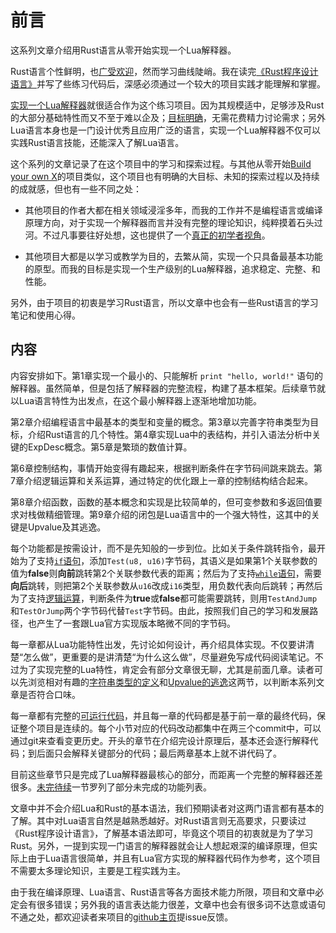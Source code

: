 # 前言

这系列文章介绍用Rust语言从零开始实现一个Lua解释器。

Rust语言个性鲜明，也[广受欢迎](https://survey.stackoverflow.co/2022/?utm_source=so-owned&utm_medium=announcement-banner&utm_campaign=dev-survey-2022&utm_content=results#section-most-loved-dreaded-and-wanted-programming-scripting-and-markup-languages)，然而学习曲线陡峭。我在读完[《Rust程序设计语言》](https://kaisery.github.io/trpl-zh-cn/)并写了些练习代码后，深感必须通过一个较大的项目实践才能理解和掌握。

[实现一个Lua解释器](http://lua-users.org/wiki/LuaImplementations)就很适合作为这个练习项目。因为其规模适中，足够涉及Rust的大部分基础特性而又不至于难以企及；[目标明确](https://www.lua.org/manual/5.4/)，无需花费精力讨论需求；另外Lua语言本身也是一门设计优秀且应用广泛的语言，实现一个Lua解释器不仅可以实践Rust语言技能，还能深入了解Lua语言。

这个系列的文章记录了在这个项目中的学习和探索过程。与其他从零开始[Build your own X](https://build-your-own-x.vercel.app/)的项目类似，这个项目也有明确的大目标、未知的探索过程以及持续的成就感，但也有一些不同之处：

- 其他项目的作者大都在相关领域浸淫多年，而我的工作并不是编程语言或编译原理方向，对于实现一个解释器而言并没有完整的理论知识，纯粹摸着石头过河。不过凡事要往好处想，这也提供了一个[真正的初学者视角](https://zh.wikipedia.org/wiki/%E7%9F%A5%E8%AD%98%E7%9A%84%E8%A9%9B%E5%92%92)。

- 其他项目大都是以学习或教学为目的，去繁从简，实现一个只具备最基本功能的原型。而我的目标是实现一个生产级别的Lua解释器，追求稳定、完整、和性能。

另外，由于项目的初衷是学习Rust语言，所以文章中也会有一些Rust语言的学习笔记和使用心得。

## 内容

内容安排如下。第1章实现一个最小的、只能解析 `print "hello, world!"` 语句的解释器。虽然简单，但是包括了解释器的完整流程，构建了基本框架。后续章节就以Lua语言特性为出发点，在这个最小解释器上逐渐地增加功能。

第2章介绍编程语言中最基本的类型和变量的概念。第3章以完善字符串类型为目标，介绍Rust语言的几个特性。第4章实现Lua中的表结构，并引入语法分析中关键的ExpDesc概念。第5章是繁琐的数值计算。

第6章控制结构，事情开始变得有趣起来，根据判断条件在字节码间跳来跳去。第7章介绍逻辑运算和关系运算，通过特定的优化跟上一章的控制结构结合起来。

第8章介绍函数，函数的基本概念和实现是比较简单的，但可变参数和多返回值要求对栈做精细管理。第9章介绍的闭包是Lua语言中的一个强大特性，这其中的关键是Upvalue及其逃逸。

每个功能都是按需设计，而不是先知般的一步到位。比如关于条件跳转指令，最开始为了支持[`if`语句](./ch06-01.if.md)，添加`Test(u8, u16)`字节码，其语义是如果第1个关联参数的值为**false**则**向前**跳转第2个关联参数代表的距离；然后为了支持[`while`语句](./ch06-03.while_break.md)，需要**向后**跳转，则把第2个关联参数从`u16`改成`i16`类型，用负数代表向后跳转；再然后为了支持[逻辑运算](./ch07-01.logical_in_condition.md)，判断条件为**true**或**false**都可能需要跳转，则用`TestAndJump`和`TestOrJump`两个字节码代替`Test`字节码。由此，按照我们自己的学习和发展路径，也产生了一套跟Lua官方实现版本略微不同的字节码。

每一章都从Lua功能特性出发，先讨论如何设计，再介绍具体实现。不仅要讲清楚“怎么做”，更重要的是讲清楚“为什么这么做”，尽量避免写成代码阅读笔记。不过为了实现完整的Lua特性，肯定会有部分文章很无聊，尤其是前面几章。读者可以先浏览相对有趣的[字符串类型的定义](./ch03-01.string_type.md)和[Upvalue的逃逸](./ch09-02.escape_and_closure.md)这两节，以判断本系列文章是否符合口味。

每一章都有完整的[可运行代码](https://github.com/WuBingzheng/build-lua-in-rust/tree/main/listing)，并且每一章的代码都是基于前一章的最终代码，保证整个项目是连续的。每个小节对应的代码改动都集中在两三个commit中，可以通过git来查看变更历史。开头的章节在介绍完设计原理后，基本还会逐行解释代码；到后面只会解释关键部分的代码；最后两章基本上就不讲代码了。

目前这些章节只是完成了Lua解释器最核心的部分，而距离一个完整的解释器还差很多。[未完待续](./TO_BE_CONTINUED.md)一节罗列了部分未完成的功能列表。

文章中并不会介绍Lua和Rust的基本语法，我们预期读者对这两门语言都有基本的了解。其中对Lua语言自然是越熟悉越好。对Rust语言则无高要求，只要读过《Rust程序设计语言》，了解基本语法即可，毕竟这个项目的初衷就是为了学习Rust。另外，一提到实现一门语言的解释器就会让人想起艰深的编译原理，但实际上由于Lua语言很简单，并且有Lua官方实现的解释器代码作为参考，这个项目不需要太多理论知识，主要是工程实践为主。

由于我在编译原理、Lua语言、Rust语言等各方面技术能力所限，项目和文章中必定会有很多错误；另外我的语言表达能力很差，文章中也会有很多词不达意或语句不通之处，都欢迎读者来项目的[github主页](https://github.com/WuBingzheng/build-lua-in-rust)提issue反馈。